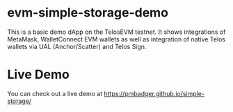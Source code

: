# evm-simple-storage-demo
This is a basic demo dApp on the TelosEVM testnet.  It shows integrations of MetaMask, WalletConnect EVM wallets as well as integration of native Telos wallets via UAL (Anchor/Scatter) and Telos Sign.

# Live Demo
You can check out a live demo at https://pmbadger.github.io/simple-storage/

